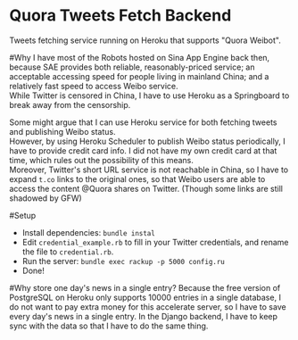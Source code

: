 Quora Tweets Fetch Backend
================
Tweets fetching service running on Heroku that supports "Quora Weibot".

#Why
I have most of the Robots hosted on Sina App Engine back then, because SAE provides both reliable, reasonably-priced service; an acceptable accessing speed for people living in mainland China; and a relatively fast speed to access Weibo service.  
While Twitter is censored in China, I have to use Heroku as a Springboard to break away from the censorship.

Some might argue that I can use Heroku service for both fetching tweets and publishing Weibo status.  
However, by using Heroku Scheduler to publish Weibo status periodically, I have to provide credit card info. I did not have my own credit card at that time, which rules out the possibility of this means.  
Moreover, Twitter's short URL service is not reachable in China, so I have to expand `t.co` links to the original ones, so that Weibo users are able to access the content @Quora shares on Twitter. (Though some links are still shadowed by GFW)

#Setup
- Install dependencies: `bundle instal`
- Edit `credential_example.rb` to fill in your Twitter credentials, and rename the file to `credential.rb`.
- Run the server: `bundle exec rackup -p 5000 config.ru`
- Done!

#Why store one day's news in a single entry?
Because the free version of PostgreSQL on Heroku only supports 10000 entries in a single database, I do not want to pay extra money for this accelerate server, so I have to save every day's news in a single entry. In the Django backend, I have to keep sync with the data so that I have to do the same thing.
